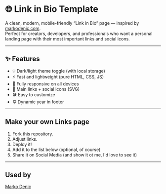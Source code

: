 # 🌐 Link in Bio Template

A clean, modern, mobile-friendly “Link in Bio” page — inspired by [markodenic.com](https://markodenic.com).  
Perfect for creators, developers, and professionals who want a personal landing page with their most important links and social icons.

---

## ✨ Features

- 💡 Dark/light theme toggle (with local storage)
- ⚡ Fast and lightweight (pure HTML, CSS, JS)
- 📱 Fully responsive on all devices
- 🔗 Main links + social icons (SVG)
- 🛠 Easy to customize
- © Dynamic year in footer

---

## Make your own Links page

1. Fork this repository.
2. Adjust links.
3. Deploy it!
4. Add it to the list below (optional, of course)
5. Share it on Social Media (and show it ot me, I'd love to see it)

---

## Used by
[Marko Denic](https://denicmarko.pages.dev)
